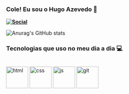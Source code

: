 ### Cole! Eu sou o Hugo Azevedo 🤙

**[![Social](https://img.shields.io/badge/LinkedIn-0077B5?style=for-the-badge&logo=linkedin&logoColor=white)](https://www.linkedin.com/in/hugo-azevedo-125343331/)**


![Anurag's GitHub stats](https://github-readme-stats.vercel.app/api?username=HugaoAzevedo&show_icons=true&theme=tokyonight)

### Tecnologias que uso no meu dia a dia 💻

<div style="display: inline_block"><br/>
   <img heigh="60" width="60" src="https://cdn.jsdelivr.net/gh/devicons/devicon@latest/icons/html5/html5-original.svg"alt="html">
   <img heigh="60" width="60" src="https://cdn.jsdelivr.net/gh/devicons/devicon@latest/icons/css3/css3-original.svg" alt="css">
   <img heigh="60" width="60" src="https://cdn.jsdelivr.net/gh/devicons/devicon@latest/icons/javascript/javascript-original.svg" alt="js">
   <img heigh="60" width="60" src="https://cdn.jsdelivr.net/gh/devicons/devicon@latest/icons/git/git-plain.svg" alt="git">

</div>   
